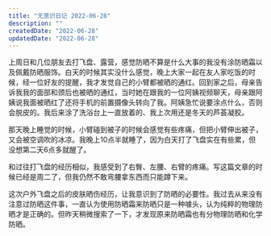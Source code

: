 ```yaml
---
title: "无意识日记 2022-06-28"
description: ""
createdDate: "2022-06-28"
updatedDate: "2022-06-28"
---
```


上周日和几位朋友去打飞盘、露营，感觉防晒不算是什么大事的我没有涂防晒霜以及佩戴防晒服饰。白天的时候其实没什么感觉，晚上大家一起在友人家吃饭的时候，经一位好友的提醒，我才发觉自己的小臂都被晒的通红。回到家之后，母亲告诉我我的面部和颈后也被晒的通红，当时她在跟我的一位阿姨视频聊天，母亲跟阿姨说我面被晒红了还将手机的前置摄像头转向了我。阿姨急忙说要涂点什么，否则会脱皮的。我后来涂了洗浴台上一直放着的、我上次用还是冬天的芦荟凝胶。

那天晚上睡觉的时候，小臂碰到被子的时候会感觉有些疼痛，但把小臂伸出被子，又会被空调吹的冰凉。我晚上10点半就睡了，因为白天打了飞盘实在有些累，但没想第二天6点多就醒了。

和过往打飞盘的经历相似，我感受到了右臀、左腰、右臂的疼痛。写这篇文章的时候已经是周二了，但我仍然不敢弯腰拿东西而只能蹲下来。

这次户外飞盘之后的皮肤晒伤经历，让我意识到了防晒的必要性。我过去从来没有注意过防晒这件事，一直认为使用防晒霜来防晒只是一种噱头，认为纯粹的物理防晒才是正确的。但昨天稍微搜索了一下，才发现原来防晒霜也有分物理防晒和化学防晒。
